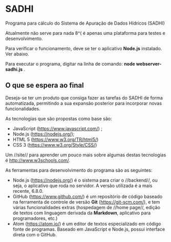 # SADHI
Programa para cálculo do Sistema de Apuração de Dados Hídricos (SADHI) 

Atualmente não serve para nada 8^( é apenas uma plataforma para testes e desenvolvimento.

Para verificar o funcionamento, deve se ter o aplicativo **Node.js** instalado. Ver abaixo. 

Para executar o programa, digitar na linha de comando: **node webserver-sadhi.js** <ENTER>.

## O que se espera ao final
Deseja-se ter um produto que consiga fazer as tarefas do SADHI de forma automatizada, permitindo a sua expansão posterior para incorporar novas funcionalidades.

As tecnologias que são propostas como base são:
- JavaScript (https://www.javascript.com/) ;
- Node.js (https://nodejs.org/);
- HTML 5 (https://www.w3.org/TR/html5/)
- CSS 3 (https://www.w3.org/Style/CSS/)

Um //site// para aprender um pouco mais sobre algumas destas tecnologias é http://www.w3schools.com/.

As ferramentas para desenvolvimento do programa são as seguintes:
- Node.js (https://nodejs.org/) é o sistema para criar o //backend//, ou seja, o aplicativo que roda no servidor. A versão utilizada é a mais recente, 6.8.0.
- GitHub (https://www.github.com/) é um repositório de código baseado na ferramenta de controle de versão **Git** (https://git-scm.com/), e tem várias funcionalidades extras (hospedagem de //home page//, edição de textos com linguagem derivada da **Markdown**, aplicativo para programadores, etc.)
- Atom (https://atom.io/) é um editor de textos especializado em código fonte de programas. Baseado em JavaScript e Node.js, possui interface direta com o GitHub.
